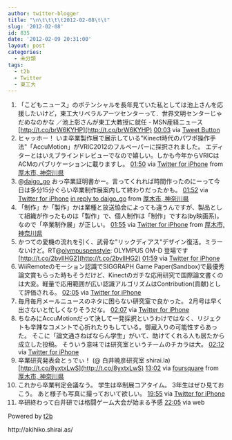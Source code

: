 ```yaml
---
author: twitter-blogger
title: "\n\t\t\t\t2012-02-08\t\t"
slug: '2012-02-08'
id: 835
date: '2012-02-09 20:31:00'
layout: post
categories:
  - 未分類
tags:
  - t2b
  - Twitter
  - 東工大
---
```


<div xmlns:georss="http://www.georss.org/georss">

1.  <span><span>「こどもニュース」のポテンシャルを長年見ていた私としては池上さんを応援したいけど，東工大リベラルアーツセンターって．世界文明センターじゃだめなのかな ／池上彰さんが東工大教授に就任 - MSN産経ニュース [http://t.co/brW6KYHP](http://t.co/brW6KYHP)</span> <span>[<span>00:03</span>](http://twitter.com/o_ob/status/167201929489944576) <span>via [Tweet Button](http://twitter.com/tweetbutton)</span></span></span>
2.  <span><span>ヒャッホー！ いま卒業製作展で展示している"Kinect時代のパワポ操作手法"「AccuMotion」がVRIC2012のフルペーパーに採択されました。 エディターとはいえブラインドレビューでなので嬉しい。しかも今年からVRICはACMのパブリケーションに載りますし。</span> <span>[<span>01:50</span>](http://twitter.com/o_ob/status/167228771735310336) <span>via [Twitter for iPhone](http://twitter.com/#!/download/iphone)</span> from [厚木市, 神奈川県<span></span>](http://maps.google.com/maps?q=35.48245608,139.33863729)</span></span>
3.  <span><span>@[daigo_go](http://twitter.com/daigo_go "daigo_go") おっ卒業証明書かー。言ってくれれば時間作ったのにーって今日は多分15分ぐらい卒業制作展案内して終わりだったかも。</span> <span>[<span>01:52</span>](http://twitter.com/o_ob/status/167229418266304513) <span>via [Twitter for iPhone](http://twitter.com/#!/download/iphone)</span> [in reply to daigo_go](http://twitter.com/daigo_go/status/167056583661064193) from [厚木市, 神奈川県<span></span>](http://maps.google.com/maps?q=35.48756195,139.34192961)</span></span>
4.  <span><span>「制作」か「製作」かは業種と放送協会によっても違うんですが、製品として組織が作ったものは「製作」で、個人制作は「制作」ですね(by映画系)。 なので「卒業制作展」が正しい。</span> <span>[<span>01:55</span>](http://twitter.com/o_ob/status/167230144988196864) <span>via [Twitter for iPhone](http://twitter.com/#!/download/iphone)</span> from [厚木市, 神奈川県<span></span>](http://maps.google.com/maps?q=35.48729532,139.34280267)</span></span>
5.  <span><span>かつての愛機の流れを引く、武骨な"リックディアス"デザイン復活。ミラーないけど。RT@[olympuspenstyle](http://twitter.com/olympuspenstyle "olympuspenstyle"): OLYMPUS OM-D 登場です　[http://t.co/2bvIlHG2](http://t.co/2bvIlHG2)</span> <span>[<span>01:59</span>](http://twitter.com/o_ob/status/167231121619300352) <span>via [Twitter for iPhone](http://twitter.com/#!/download/iphone)</span></span></span>
6.  <span><span>WiiRemoteのモーション認識でSIGGRAPH Game Paper(Sandbox)で最優秀論文賞もらった時もそうだけど、Kinectのガチな応用研究で国際論文書くのは大変。軽量で応用範囲が広い認識アルゴリズムはContribution(貢献)として評価される。</span> <span>[<span>02:05</span>](http://twitter.com/o_ob/status/167232599952068608) <span>via [Twitter for iPhone](http://twitter.com/#!/download/iphone)</span></span></span>
7.  <span><span>毎月毎月メールニュースのネタに困らない研究室で良かった。 2月号は早く出さないと忙しくなりそうだな。</span> <span>[<span>02:07</span>](http://twitter.com/o_ob/status/167233156901126144) <span>via [Twitter for iPhone](http://twitter.com/#!/download/iphone)</span></span></span>
8.  <span><span>ちなみにAccuMotionだって決して一発採択というわけではなく、リジェクトも辛辣なコメントで心折れたりもしている。御蔵入りの可能性すらあった。 そこに「論文通さねばならん学生」がいて、助けてくれる人も居たから成立した投稿。 そういう意味では研究室というチームのチカラは大。</span> <span>[<span>02:12</span>](http://twitter.com/o_ob/status/167234412214370304) <span>via [Twitter for iPhone](http://twitter.com/#!/download/iphone)</span></span></span>
9.  <span><span>卒業研究発表会とぅでぃ！ (@ 白井暁彦研究室 shirai.la) [http://t.co/8yxtxLwS](http://t.co/8yxtxLwS)</span> <span>[<span>13:02</span>](http://twitter.com/o_ob/status/167397847153639424) <span>via [foursquare](http://foursquare.com)</span> from [厚木市, 神奈川県<span></span>](http://maps.google.com/maps?q=35.486212,139.341633)</span></span>
10.  <span><span>これから卒業判定会議なう。 学生は卒制展コアタイム。 3年生はぜひ見ておこう。 あと様子も写真に撮っておいて欲しい。</span> <span>[<span>19:55</span>](http://twitter.com/o_ob/status/167501845021986816) <span>via [Twitter for iPhone](http://twitter.com/#!/download/iphone)</span></span></span>
11.  <span><span>卒研終わって白井研では格闘ゲーム大会が始まる予感</span> <span>[<span>22:05</span>](http://twitter.com/o_ob/status/167534533502185472) <span>via web</span></span></span>

</div>

Powered by [t2b](http://t2b.utilz.jp/)

<div>http://akihiko.shirai.as/</div>